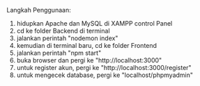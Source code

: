 Langkah Penggunaan:

1. hidupkan Apache dan MySQL di XAMPP control Panel
2. cd ke folder Backend di terminal
3. jalankan perintah "nodemon index"
4. kemudian di terminal baru, cd ke folder Frontend
5. jalankan perintah "npm start"
6. buka browser dan pergi ke "http://localhost:3000"
7. untuk register akun, pergi ke "http://localhost:3000/register"
8. untuk mengecek database, pergi ke "localhost/phpmyadmin"
